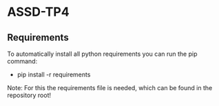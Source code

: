 # ASSD-TP4

## Requirements
To automatically install all python requirements you can run the pip command:

* pip install -r requirements

Note: For this the requirements file is needed, which can be found in the repository root!